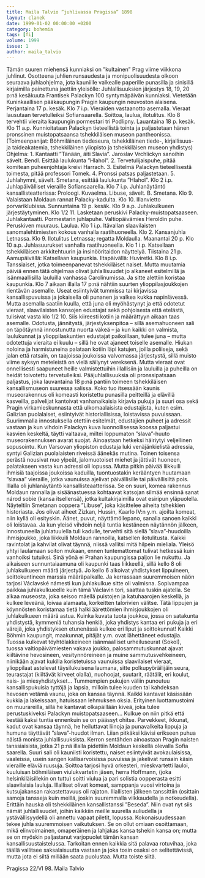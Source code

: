 ```yaml
---
title: Maila Talvio ”juhlivassa Pragissa” 1898
layout: clanek
date: 1999-01-02 00:00:00 +0200
category: bohemia
tags: [fi]
volume: 1999
issue: 1
author: maila_talvio
---
```

 
Tämän suuren miehensä kunniaksi on ”kultainen” Prag viime viikkona juhlinut. Osotteena juhlien runsaudesta ja monipuolisuudesta olkoon seuraava juhlaohjelma, jota kauniille valkealle paperille punasilla ja sinisillä kirjaimilla painettuna jaettiin yleisölle: 
Juhlallisuuksien järjestys 18, 19, 20 p:nä kesäkuuta Frantisek Palackyn 100 syntymäpäivän kunniaksi. 
Vietetään Kuninkaallisen pääkaupungin Pragin kaupungin neuvoston alaisena. 
Perjantaina 17 p. kesäk. Klo 7 i.p.	Vieraiden vastaanotto asemalla. Vieraat lausutaan tervetulleiksi Sofiansaarella. Soittoa, laulua, ilotulitus. Klo 8	tervehtii vieraita kaupungin pormestari tri Podlipny. 
Lauantaina 18 p. kesäk. Klo 11 a.p.	Kunnioitataan Palackyn tieteellistä tointa ja paljastetaan hänen pronssinen muistopatsaansa tshekkiläisen museon pantheonissa. (Toimeenpanijat: Böhmiläinen tiedeseura, tshekkiläinen tiede-, kirjallisuus- ja taideakatemia, tshekkiläinen yliopisto ja tshekkiläisen museon yhdistys) 
Ohjelma: 1.	Kantaatti ”Tänään, äiti Slavia”. Jaroslav Vrchlickyn sanoihin sävelt. Bendl. Esittää laulukunta ”Hlahol”. 2.	Tervetulijaispuhe, pitää komitean puheenjohtaja kreivi Harrach. 3.	Esitelmä Palackyn tieteellisestä toimesta, pitää professori Tomek. 4.	Pronssi patsas paljastetaan. 5.	Juhlahymni, sävelt. Smetana, esittää laulukunta ”Hlahol”. 
Klo 2 i.p.	Juhlapäivälliset vieraille Sofiansaarella. Klo 7 i.p.	Juhlanäytäntö kansallisteatterissa:		Proloogi.		Kuvaelma.		Libuse, sävelt. B. Smetana. Klo 9.	Valaistaan Moldaun rannat Palacky-kadulta. Klo 10.	Illanvietto porvariklubissa. 
Sunnuntaina 19 p. kesäk. Klo 9 a.p.	Juhlakulkueen järjestäytyminen. Klo 1/2 11.	Lasketaan peruskivi Palacky-muistopatsaaseen.		Juhlakantaatti.		Pormestarin juhlapuhe.		Valtiopäivämies Heroldin puhe.		Peruskiven muuraus.		Laulua. Klo 1 i.p.	Itävallan slaavilaisten sanomalehtimiesten kokous vanhalla raatihuoneella. Klo 2.	Kansanjuhla Letnassa. Klo 9.	Ilotulitus Letnassa; regatta Moldaulla. 
Maanantai 20 p. Klo 10 a.p.	Juhlasuurukset vanhalla raatihuoneella. Klo 1 i.p.	Katsellaan tshekkiläisen arkkitehtuurin ja insinööritaidon näyttelyä.
Tiistaina 21 p. Aamupäivällä: Katsellaan kaupunkia. Iltapäivällä: Huviretki. Klo 8 i.p.	Tanssiaiset, jotka toimeenpanevat tshekkiläiset naiset. 
Mutta muutamia päiviä ennen tätä ohjelmaa olivat juhlallisuudet jo alkaneet esitelmillä ja isänmaallisilla lauluilla vanhassa Carolinumissa. Ja sitte alettiin koristaa kaupunkia. 
Klo 7 aikaan illalla 17 p:nä nähtiin suurten ylioppilasjoukkojen rientävän asemalle. Useat esiintyivät tummissa tai kirjavissa kansallispuvuissa ja jokaisella oli punanen ja valkea kukka napinlävessä. Mutta asemalla saatiin kuulla, että juna oli myöhästynyt ja että odotetut vieraat, slaavilaisten kansojen edustajat sekä pohjoisesta että etelästä, tulisivat vasta klo 1/2 10. Siis kiireesti kotiin ja määrättyyn aikaan taas asemalle. Odotusta, jännitystä, järjestyksenpitoa – sillä asemahuoneen sali on täpötäynnä innostunutta nuorta väkeä – ja kun kaikki on valmista, laulukunnat ja ylioppilaskuntien edustajat paikoillaan, tulee juna – mutta odotettuja vieraita ei kuulu – sillä he ovat ajaneet toiselle asemalle. 
Hiukan noloina ja harmistuneina palataan kotiin läpi katujen, joilla poliiseja, sekä jalan että ratsain, on taajoissa joukoissa valvomassa järjestystä, sillä muisto viime syksyn meteleistä on vielä säilynyt vereksenä. Mutta vieraat ovat onnellisesti saapuneet heille valmistettuihin illallisiin ja lauluilla ja puheilla on heidät toivotettu tervetulleiksi. 
Pääjuhlallisuuksia oli pronssipatsaan paljastus, joka lauvantaina 18 p:nä pantiin toimeen tshekkiläisen kansallismuseon suuressa salissa. Koko tuo itsessään kaunis museorakennus oli komeasti koristettu punasilla peitteillä ja elävillä kasveilla, palvelijat kantoivat vanhanaikaisia kirjavia pukuja ja suuri osa sekä Pragin virkamieskunnasta että ulkomaalaisista edustajista, kuten esim. Galizian puolalaiset, esiintyivät historiallisissa, loistavissa puvuissaan. Suurimmalla innostuksella otettiin esitelmät, edustajien puheet ja adressit vastaan ja kun vihdoin Palackyn kuva luonnollisessa koossa paljastui kasvien keskeltä, täytti valtaava, miltei loppumaton ”slava”-huuto museorakennuksen avarat suojat. Ainoastaan hetkeksi häiriytyi veljellinen sopusointu. Kun Varsovan yliopiston edustaja luki venäjänkielistä adressia, syntyi Galizian puolalaisten riveissä äänekäs mutina. Toinen toisensa perästä nousivat nuo ylpeät, jalomuotoiset miehet ja jättivät huoneen, palatakseen vasta kun adressi oli lopussa. 
Mutta pitkin päivää liikkuili ihmisiä taajoissa joukoissa kaduilla, tuontuostakin kerääntyen huutamaan ”slavaa” vieraille, jotka vaunuissa ajelivat päivällisille tai päivällisiltä pois. 
Illalla oli juhlanäytäntö kansallisteaatterissa. Se on suuri, komea rakennus Moldaun rannalla ja sisäänastuessa kohtaavat katsojan silmää ensinnä sanat národ sobie (kansa itsellensä), jotka kultakirjaimilla ovat esiripun yläpuolella. Näyteltiin Smetanan ooppera ”Libuse”, joka käsittelee aiheita tshekkien historiasta. Jos olivat aiheet Zizkan, Hussin, Kaarlo IV:n y.m. ajoilta komeat, niin kyllä oli esityskin. Äänet, puvut, näyttämöllepano, sanalla sanoen kaikki oli loistavaa. Ja kun yleisö vihdoin neljä tuntia kestäneen näytännön jälkeen, innostuneella juhlatuulella tuli kadulle, tervehti sitä siellä ”slava”-huudoilla ihmisjoukko, joka liikkuili Moldaun rannoilla, katsellen ilotulitusta. Kaikki ravintolat ja kahvilat olivat täynnä, niissä vallitsi mitä hilpein mieliala. Yleisö yhtyi laulamaan soiton mukaan, ennen tuntemattomat tulivat hetkessä kuin vanhoiksi tutuiksi. Sinä yönä ei Prahan kaupungissa paljon lie nukuttu. 
Ja aikaiseen sunnuntaiaamuna oli kaupunki taas liikkeellä, sillä kello 8 oli juhlakulkueen määrä järjestyä. 
Jo kello 6 alkoivat yhdistykset lippuineen, soittokuntineen marssia määräpaikalle. Ja kerrassaan suuremmoisen näön tarjosi Václavské námesti kun juhlakulkue sitte oli valmisna. 
Sopivampaa paikkaa juhlakulkueelle kuin tämä Václavin tori, saattaa tuskin ajatella. Se alkaa museosta, joka seisoo mäellä puistojen ja katuhaarojen keskellä, ja kulkee leveänä, loivaa alamaata, korkeitten talorivien välitse. Tätä lippujen ja köynnösten koristamaa tietä halki äärettömien ihmisjoukkojen oli juhlakulkueen määrä astua. 
Kuinka kuvata tuota joukkoa, jossa on satakunta yhdistystä, kymmeniä tuhansia henkiä, joka yhdistys kantaa eri pukuja ja eri värejä, joka yhdistyksen etunenässä kulkee eri liput ja soittokunnat! Kaikki Böhmin kaupungit, maakunnat, pitäjät y.m. ovat lähettäneet edustajia. Tuossa kulkevat töyhtölakkeineen isänmaalliset urheiluseurat (Sokol), tuossa valtiopäivämiesten vakava joukko, palosammutuskunnat ajavat kiiltävine hevosineen, vesitynnöreineen ja muine sammutusvehkeineen, niinikään ajavat kukilla koristetuissa vaunuissa slaavilaiset vieraat, ylioppilaat astelevat täysilukuisena laumana, sitte polkupyöräilijäin seura, teurastajat (kiiltävät kirveet olalla), nuohoojat, suutarit, räätälit, eri koulut, nais- ja miesyhdistykset… Tummempien pukujen väliin punoutuu kansallispukuisia tyttöjä ja lapsia, milloin tulee kuuden tai kahdeksan hevosen vetämä vaunu, joka on kansaa täynnä. Kaikki kantavat käsissään kukkia ja lakeissaan, hatuissaan lehmuksen oksia. Erityinen luottamustoimi on muurareilla, sillä he kantavat olkapäillään kiveä, joka tulee perustuskiveksi Palackyn muistopatsaaseen… Kulkue on niin pitkä että kestää kaksi tuntia ennenkuin se on päässyt ohitse. Parvekkeet, ikkunat, kadut ovat kansaa täynnä, he heiluttavat liinoja ja punavalkeita lippuja ja humuna täyttävät ”slava”-huudot ilman. 
Liian pitkäksi kävisi erikseen puhua näistä monista juhlallisuuksista. Kerron sentähden ainoastaan Pragin naisten tanssiaisista, jotka 21 p:nä illalla pidettiin Moldaun keskellä olevalla Sofia saarella. 
Suuri sali oli kauniisti koristettu, naiset esiintyivät avokaulaisissa, vaaleissa, usein sangen kallisarvoisissa puvuissa ja jakelivat runsain käsin vieraille eläviä ruusuja. Soittoa tarjosi hyvä orkesteri, mieskvartetti lauloi, kuuluisan böhmiläisen viulukvartetin jäsen, herra Hoffmann, (joka helsinkiläisillekin on tuttu) soitti viulua ja pari solistia oopperasta esitti slaavilaisia lauluja. Illalliset olivat komeat, samppanja vuosi virtoina ja kutsujakansan rakastettavuus oli rajaton. Illallisten jälkeen tanssittiin (osittain samoja tansseja kuin meillä, joskin suuremmalla vilkkaudella ja notkeudella). Erittäin hauska oli tshekkiläinen kansallistanssi ”Beseda”. 
 Niin ovat nyt siis nämät juhlallisuudet, joihin kaikkiin meille suurella auliudella ja ystävällisyydellä oli annettu vapaat piletit, lopussa. 
Kokonaisuudessaan tekee juhla suuremmoisen vaikutuksen. Se on ollut omiaan osoittamaan, mikä elinvoimainen, omaperäinen ja lahjakas kansa tshekin kansa on; mutta se on myöskin paljastanut varjopuolet tämän kansan kansallisuustaistelussa. Tarkoitan ennen kaikkia sitä palavaa rotuvihaa, joka täällä vallitsee saksalaisuutta vastaan ja joka tosin osaksi on selitettävissä, mutta jota ei siltä millään saata puolustaa. Mutta toiste siitä. 

Pragissa 22/VI 98. 
Maila Talvio
